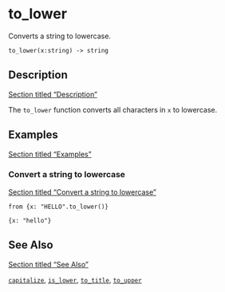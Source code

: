 # to_lower

Converts a string to lowercase.

```tql
to_lower(x:string) -> string
```

## Description

[Section titled “Description”](#description)

The `to_lower` function converts all characters in `x` to lowercase.

## Examples

[Section titled “Examples”](#examples)

### Convert a string to lowercase

[Section titled “Convert a string to lowercase”](#convert-a-string-to-lowercase)

```tql
from {x: "HELLO".to_lower()}
```

```tql
{x: "hello"}
```

## See Also

[Section titled “See Also”](#see-also)

[`capitalize`](/reference/functions/capitalize), [`is_lower`](/reference/functions/is_lower), [`to_title`](/reference/functions/to_title), [`to_upper`](/reference/functions/to_upper)